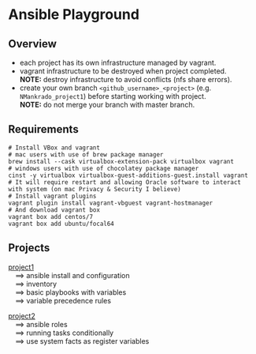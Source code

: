 Ansible Playground
==================

Overview
---------
- each project has its own infrastructure managed by vagrant.
- vagrant infrastructure to be destroyed when project completed.<br />
  **NOTE:** destroy infrastructure to avoid conflicts (nfs share errors).<br />
- create your own branch `<github_username>_<project>` (e.g. `NMankrado_project1`) before starting working with project.<br />
  **NOTE:** do not merge your branch with master branch.<br />

Requirements
------------
```shell
# Install VBox and vagrant
# mac users with use of brew package manager
brew install --cask virtualbox-extension-pack virtualbox vagrant
# windows users with use of chocolatey package manager
cinst -y virtualbox virtualbox-guest-additions-guest.install vagrant
# It will require restart and allowing Oracle software to interact with system (on mac Privacy & Security I believe)
# Install vagrant plugins
vagrant plugin install vagrant-vbguest vagrant-hostmanager
# And download vagrant box
vagrant box add centos/7
vagrant box add ubuntu/focal64
```

Projects
---------
[project1](./project1/README.md)<br />
&emsp;==> ansible install and configuration<br />
&emsp;==> inventory<br />
&emsp;==> basic playbooks with variables<br />
&emsp;==> variable precedence rules<br />

[project2](./project2/README.md)<br />
&emsp;==> ansible roles<br />
&emsp;==> running tasks conditionally<br />
&emsp;==> use system facts as register variables<br />
